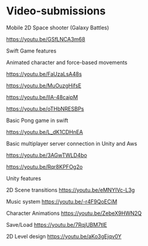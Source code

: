 # Video-submissions

Mobile 2D Space shooter (Galaxy Battles)

https://youtu.be/GSfLNCA3m68

Swift Game features 

Animated character and force-based movements

https://youtu.be/FaUzaLsA48s

https://youtu.be/MuOuzgHifsE

https://youtu.be/IIA-48caipM

https://youtu.be/oTHbNRESBPs


Basic Pong game in swift

https://youtu.be/L_dK1CDHnEA

Basic multiplayer server connection in Unity and Aws

https://youtu.be/3AGwTWLD4bo

https://youtu.be/Rqr8KPFOg2o

Unity features

2D Scene transitions https://youtu.be/eMNYIVc-L3g

Music system https://youtu.be/-r4F9QoECiM

Character Animations https://youtu.be/ZebeX9HWN2Q

Save/Load https://youtu.be/7RqjUBM7tlE

2D Level design https://youtu.be/aKo3gEjqv0Y
